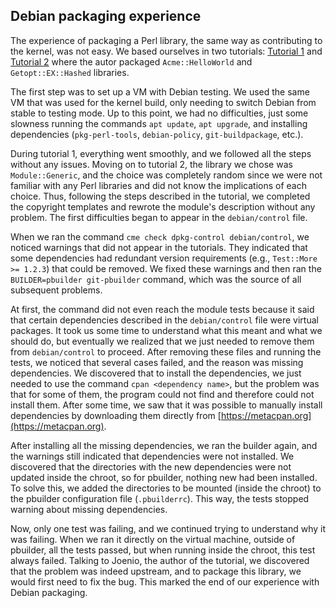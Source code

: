 ## Debian packaging experience

The experience of packaging a Perl library, the same way as contributing to the kernel, was not easy. We based ourselves in two tutorials: [Tutorial 1](https://joenio.me/tutorial-pacote-debian-parte1/) and [Tutorial 2](https://joenio.me/tutorial-pacote-debian-parte2/) where the autor packaged `Acme::HelloWorld` and `Getopt::EX::Hashed` libraries.

The first step was to set up a VM with Debian testing. We used the same VM that was used for the kernel build, only needing to switch Debian from stable to testing mode. Up to this point, we had no difficulties, just some slowness running the commands `apt update`, `apt upgrade`, and installing dependencies (`pkg-perl-tools`, `debian-policy`, `git-buildpackage`, etc.).

During tutorial 1, everything went smoothly, and we followed all the steps without any issues. Moving on to tutorial 2, the library we chose was `Module::Generic`, and the choice was completely random since we were not familiar with any Perl libraries and did not know the implications of each choice. Thus, following the steps described in the tutorial, we completed the copyright templates and rewrote the module's description without any problem. The first difficulties began to appear in the `debian/control` file.

When we ran the command `cme check dpkg-control debian/control`, we noticed warnings that did not appear in the tutorials. They indicated that some dependencies had redundant version requirements (e.g., `Test::More >= 1.2.3`) that could be removed. We fixed these warnings and then ran the `BUILDER=pbuilder git-pbuilder` command, which was the source of all subsequent problems.

At first, the command did not even reach the module tests because it said that certain dependencies described in the `debian/control` file were virtual packages. It took us some time to understand what this meant and what we should do, but eventually we realized that we just needed to remove them from `debian/control` to proceed. After removing these files and running the tests, we noticed that several cases failed, and the reason was missing dependencies. We discovered that to install the dependencies, we just needed to use the command `cpan <dependency name>`, but the problem was that for some of them, the program could not find and therefore could not install them. After some time, we saw that it was possible to manually install dependencies by downloading them directly from [https://metacpan.org](https://metacpan.org).

After installing all the missing dependencies, we ran the builder again, and the warnings still indicated that dependencies were not installed. We discovered that the directories with the new dependencies were not updated inside the chroot, so for pbuilder, nothing new had been installed. To solve this, we added the directories to be mounted (inside the chroot) to the pbuilder configuration file (`.pbuilderrc`). This way, the tests stopped warning about missing dependencies.

Now, only one test was failing, and we continued trying to understand why it was failing. When we ran it directly on the virtual machine, outside of pbuilder, all the tests passed, but when running inside the chroot, this test always failed. Talking to Joenio, the author of the tutorial, we discovered that the problem was indeed upstream, and to package this library, we would first need to fix the bug. This marked the end of our experience with Debian packaging.